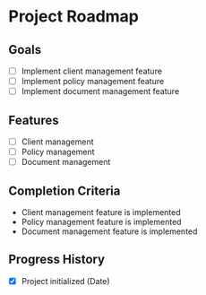 # Project Roadmap

## Goals
- [ ] Implement client management feature
- [ ] Implement policy management feature
- [ ] Implement document management feature

## Features
- [ ] Client management
- [ ] Policy management
- [ ] Document management

## Completion Criteria
- Client management feature is implemented
- Policy management feature is implemented
- Document management feature is implemented

## Progress History
- [x] Project initialized (Date)
